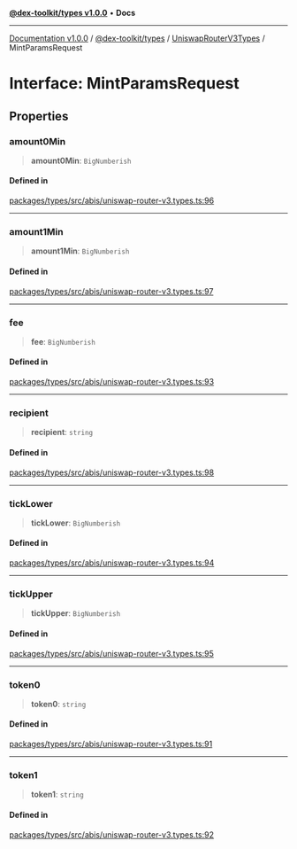 [**@dex-toolkit/types v1.0.0**](../../../README.md) • **Docs**

***

[Documentation v1.0.0](../../../../../packages.md) / [@dex-toolkit/types](../../../README.md) / [UniswapRouterV3Types](../README.md) / MintParamsRequest

# Interface: MintParamsRequest

## Properties

### amount0Min

> **amount0Min**: `BigNumberish`

#### Defined in

[packages/types/src/abis/uniswap-router-v3.types.ts:96](https://github.com/niZmosis/dex-toolkit/blob/3d8b41b44787b30fbea5de3ab4737662ffb61bc8/packages/types/src/abis/uniswap-router-v3.types.ts#L96)

***

### amount1Min

> **amount1Min**: `BigNumberish`

#### Defined in

[packages/types/src/abis/uniswap-router-v3.types.ts:97](https://github.com/niZmosis/dex-toolkit/blob/3d8b41b44787b30fbea5de3ab4737662ffb61bc8/packages/types/src/abis/uniswap-router-v3.types.ts#L97)

***

### fee

> **fee**: `BigNumberish`

#### Defined in

[packages/types/src/abis/uniswap-router-v3.types.ts:93](https://github.com/niZmosis/dex-toolkit/blob/3d8b41b44787b30fbea5de3ab4737662ffb61bc8/packages/types/src/abis/uniswap-router-v3.types.ts#L93)

***

### recipient

> **recipient**: `string`

#### Defined in

[packages/types/src/abis/uniswap-router-v3.types.ts:98](https://github.com/niZmosis/dex-toolkit/blob/3d8b41b44787b30fbea5de3ab4737662ffb61bc8/packages/types/src/abis/uniswap-router-v3.types.ts#L98)

***

### tickLower

> **tickLower**: `BigNumberish`

#### Defined in

[packages/types/src/abis/uniswap-router-v3.types.ts:94](https://github.com/niZmosis/dex-toolkit/blob/3d8b41b44787b30fbea5de3ab4737662ffb61bc8/packages/types/src/abis/uniswap-router-v3.types.ts#L94)

***

### tickUpper

> **tickUpper**: `BigNumberish`

#### Defined in

[packages/types/src/abis/uniswap-router-v3.types.ts:95](https://github.com/niZmosis/dex-toolkit/blob/3d8b41b44787b30fbea5de3ab4737662ffb61bc8/packages/types/src/abis/uniswap-router-v3.types.ts#L95)

***

### token0

> **token0**: `string`

#### Defined in

[packages/types/src/abis/uniswap-router-v3.types.ts:91](https://github.com/niZmosis/dex-toolkit/blob/3d8b41b44787b30fbea5de3ab4737662ffb61bc8/packages/types/src/abis/uniswap-router-v3.types.ts#L91)

***

### token1

> **token1**: `string`

#### Defined in

[packages/types/src/abis/uniswap-router-v3.types.ts:92](https://github.com/niZmosis/dex-toolkit/blob/3d8b41b44787b30fbea5de3ab4737662ffb61bc8/packages/types/src/abis/uniswap-router-v3.types.ts#L92)
